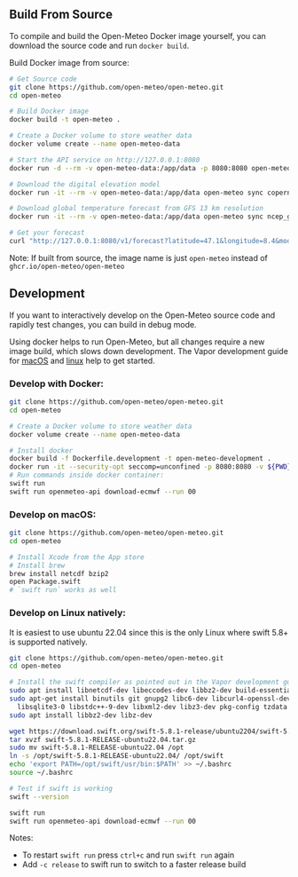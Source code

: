 ## Build From Source
To compile and build the Open-Meteo Docker image yourself, you can download the source code and run `docker build`.

Build Docker image from source:

```bash
# Get Source code
git clone https://github.com/open-meteo/open-meteo.git
cd open-meteo

# Build Docker image
docker build -t open-meteo .

# Create a Docker volume to store weather data
docker volume create --name open-meteo-data

# Start the API service on http://127.0.0.1:8080
docker run -d --rm -v open-meteo-data:/app/data -p 8080:8080 open-meteo

# Download the digital elevation model
docker run -it --rm -v open-meteo-data:/app/data open-meteo sync copernicus_dem90 static

# Download global temperature forecast from GFS 13 km resolution 
docker run -it --rm -v open-meteo-data:/app/data open-meteo sync ncep_gfs013 temperature_2m --past-days 3

# Get your forecast
curl "http://127.0.0.1:8080/v1/forecast?latitude=47.1&longitude=8.4&models=gfs_global&hourly=temperature_2m"
```

Note: If built from source, the image name is just `open-meteo` instead of `ghcr.io/open-meteo/open-meteo`


## Development
If you want to interactively develop on the Open-Meteo source code and rapidly test changes, you can build in debug mode.

Using docker helps to run Open-Meteo, but all changes require a new image build, which slows down development. The Vapor development guide for [macOS](https://docs.vapor.codes/install/macos/) and [linux](https://docs.vapor.codes/install/linux/) help to get started.

### Develop with Docker:
```bash
git clone https://github.com/open-meteo/open-meteo.git
cd open-meteo

# Create a Docker volume to store weather data
docker volume create --name open-meteo-data

# Install docker
docker build -f Dockerfile.development -t open-meteo-development .
docker run -it --security-opt seccomp=unconfined -p 8080:8080 -v ${PWD}:/app -v open-meteo-data:/app/data -t open-meteo-development /bin/bash
# Run commands inside docker container:
swift run
swift run openmeteo-api download-ecmwf --run 00
```

### Develop on macOS:
```bash
git clone https://github.com/open-meteo/open-meteo.git
cd open-meteo

# Install Xcode from the App store
# Install brew
brew install netcdf bzip2
open Package.swift
# `swift run` works as well
```


### Develop on Linux natively:

It is easiest to use ubuntu 22.04 since this is the only Linux where swift 5.8+ is supported natively.
```bash
git clone https://github.com/open-meteo/open-meteo.git
cd open-meteo

# Install the swift compiler as pointed out in the Vapor development guide
sudo apt install libnetcdf-dev libeccodes-dev libbz2-dev build-essential curl
sudo apt-get install binutils git gnupg2 libc6-dev libcurl4-openssl-dev libedit2 libgcc-9-dev libpython3.8 \
  libsqlite3-0 libstdc++-9-dev libxml2-dev libz3-dev pkg-config tzdata unzip zlib1g-dev
sudo apt install libbz2-dev libz-dev

wget https://download.swift.org/swift-5.8.1-release/ubuntu2204/swift-5.8.1-RELEASE/swift-5.8.1-RELEASE-ubuntu22.04.tar.gz
tar xvzf swift-5.8.1-RELEASE-ubuntu22.04.tar.gz
sudo mv swift-5.8.1-RELEASE-ubuntu22.04 /opt
ln -s /opt/swift-5.8.1-RELEASE-ubuntu22.04/ /opt/swift
echo 'export PATH=/opt/swift/usr/bin:$PATH' >> ~/.bashrc
source ~/.bashrc

# Test if swift is working
swift --version

swift run
swift run openmeteo-api download-ecmwf --run 00
```

Notes: 
- To restart `swift run` press `ctrl+c` and run `swift run` again
- Add `-c release` to swift run to switch to a faster release build
